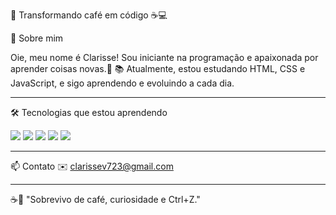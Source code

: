 💜 Transformando café em código ☕💻

👋 Sobre mim

Oie, meu nome é Clarisse! Sou iniciante na programação e apaixonada por aprender coisas novas.💜
📚 Atualmente, estou estudando HTML, CSS e JavaScript, e sigo aprendendo e evoluindo a cada dia.

---

🛠 Tecnologias que estou aprendendo
<div>
  <img src="https://img.shields.io/badge/HTML5-FF5722?style=for-the-badge&logo=html5&logoColor=white" />
  <img src="https://img.shields.io/badge/CSS3-2965f1?style=for-the-badge&logo=css3&logoColor=white" />
  <img src="https://img.shields.io/badge/JavaScript-f7df1e?style=for-the-badge&logo=javascript&logoColor=black" />
  <img src="https://img.shields.io/badge/Git-F05032?style=for-the-badge&logo=git&logoColor=white" />
  <img src="https://img.shields.io/badge/GitHub-181717?style=for-the-badge&logo=github&logoColor=white" />
</div>

---

📫 Contato
✉️ clarissev723@gmail.com

---

☕💜 "Sobrevivo de café, curiosidade e Ctrl+Z."
